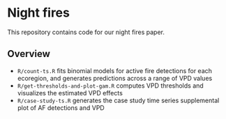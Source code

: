 
# Night fires

<!-- badges: start -->
<!-- badges: end -->

This repository contains code for our night fires paper. 

## Overview

- `R/count-ts.R` fits binomial models for active fire detections for each ecoregion, and generates predictions across a range of VPD values
- `R/get-thresholds-and-plot-gam.R` computes VPD thresholds and visualizes the estimated VPD effects
- `R/case-study-ts.R` generates the case study time series supplemental plot of AF detections and VPD
